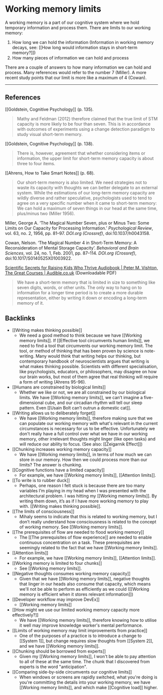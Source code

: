 # Working memory limits
A working memory is a part of our cognitive system where we hold temporary information and process them. There are limits to our working memory:
1. How long we can hold the information (Information in working memory decays, see: [[How long would information stays in short-term memory?]])
2. How many pieces of information we can hold and process

There are a couple of answers to how many information we can hold and process. Many references would refer to the number 7 (Miller). A more recent study points that our limit is more like a maximum of 4 (Cowan).

- - -
## References
[[Goldstein, Cognitive Psychology]] (p. 135).
> Mathy and Feldman (2012) therefore claimed that the true limit of STM capacity is more likely to be four than seven. This is in accordance with outcomes of experiments using a change detection paradigm to study visual short-term memory.

[[Goldstein, Cognitive Psychology]]  (p. 138).
> There is, however, agreement that whether considering items or information, the upper limit for short-term memory capacity is about three to four items.

[[Ahrens, How to Take Smart Notes]] (p. 68).
> Our short-term memory is also limited. We need strategies not to waste its capacity with thoughts we can better delegate to an external system. While the estimations of our long-term memory capacity are wildly diverse and rather speculative, psychologists used to tend to agree on a very specific number when it came to short-term memory: We can hold a maximum of seven things in our head at the same time, plus/minus two (Miller 1956).

Miller, George A. ‘The Magical Number Seven, plus or Minus Two: Some Limits on Our Capacity for Processing Information.’ *Psychological Review*, vol. 63, no. 2, 1956, pp. 81–97. *DOI.org (Crossref)*, doi:10.1037/h0043158.

Cowan, Nelson. ‘The Magical Number 4 in Short-Term Memory: A Reconsideration of Mental Storage Capacity’. *Behavioral and Brain Sciences*, vol. 24, no. 1, Feb. 2001, pp. 87–114. *DOI.org (Crossref)*, doi:10.1017/S0140525X01003922.

[Scientific Secrets for Raising Kids Who Thrive Audiobook | Peter M. Vishton, The Great Courses | Audible.co.uk](https://www.audible.co.uk/pd/Scientific-Secrets-for-Raising-Kids-Who-Thrive-Audiobook/B00IB12F0S)  (Downloadable PDF)
> We have a short-term memory that is limited in size to something like seven digits, words, or other units. The only way to hang on to information for a longer time period is to create a more durable representation, either by writing it down or encoding a long-term memory of it. 

## Backlinks
* [[Writing makes thinking possible]]
	* We need a good method to think because we have [[Working memory limits]]. If [[Effective tool circumvents human limits]], we need to find a tool that circumvents our working memory limit. The tool, or method of thinking that has been proven by science is note-writing. Many would think that writing helps our thinking, but contemporary handbook of neuroscientists argues that writing is what makes thinking possible. Scientists with different specialisation, like psychologists, educators, or philosophers, may disagree on how our brain works, but most of them agree that real thinking will require a form of writing (Ahrens 95-96).
* [[Humans are constrained by biological limits]]
	* Whether we like or not, we are all constrained by our biological limits. We have [[Working memory limits]], we can’t imagine a five-dimensional cube, and our circadian rhythm will tell our sleep pattern. Even [[Usain Bolt can’t outrun a domestic cat]].
* [[Writing allows us to deliberately forget]]
	* We have [[Working memory limits]], therefore making sure that we can populate our working memory with what's relevant in the current circumstances is necessary for us to be effective. Unfortunately we don't really have a full control over what we have in our working memory, other irrelevant thoughts might linger (like open tasks) and will reduce our ability to focus. (See also: [[Zeigarnik Effect]])
* [[Chunking increases working memory capacity]]
	* We have [[Working memory limits]], in terms of how much we can store in our memory. How then we could process more than our limits? The answer is chunking.
* [[Cognitive functions have a limited capacity]]
	* For example, we have [[Working memory limits]], [[Attention limits]].
* [[To write is to rubber duck]]
	* Perhaps, one reason I felt stuck is because there are too many variables I’m playing in my head when I was presented with the architectural problem. I was hitting my [[Working memory limits]]. By writing them down, it’s as if I have more working memory to play with. [[Writing makes thinking possible]].
* [[The limits of consciousness]]
	* Mihaly seems to indicate that this is related to working memory, but I don’t really understand how consciousness is related to the concept of working memory. See [[Working memory limits]].
* [[The prerequisites of flow are needed to flood working memory]]
	* The [[The prerequisites of flow experience]] are needed to enable continuous concentration on a task. These prerequisites are seemingly related to the fact that we have [[Working memory limits]].
* [[Attention limits]]
	* For example, we have [[Working memory limits]], [[Attention limits]].
* [[Working memory is limited to four chunks]]
	* See [[Working memory limits]].
* [[Negative thoughts consumes working memory capacity]]
	* Given that we have [[Working memory limits]], negative thoughts that linger in our heads also consume that capacity, which means we'll not be able to perform as efficiently as we could ([[Working memory is efficient when it stores relevant information]])
* [[Developer workflow may improve DevEx]]
	* [[Working memory limits]]
* [[How might we use our limited working memory capacity more effectively?]]
	* We have [[Working memory limits]], therefore knowing how to utilise it well may improve knowledge worker's mental performance.
* [[Limits of working memory may limit improvements from practice]]
	* One of the purposes of a practice is to introduce a change to [[System 1]], but change requires slow thoughts from [[System 2]], and we have [[Working memory limits]].
* [[Chunking should be borrowed from experts]]
	* Given my [[Working memory limits]], I won't be able to pay attention to all of these at the same time. The chunk that I discovered from experts is the word "anticipation".
* [[Comparing side-by-side circumvents our cognitive limits]]
	* When windows or screens are rapidly switched, what you're doing is you're committing the details into your working memory, we have [[Working memory limits]], and which make [[Cognitive load]] higher.

<!-- #evergreen #cognitive -->

<!-- {BearID:012B08CE-0D13-4310-8958-7AA2CAD0566C-57831-00010CFF28C87C77} -->
